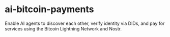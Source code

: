 # ai-bitcoin-payments
Enable AI agents to discover each other, verify identity via DIDs, and pay for services using the Bitcoin Lightning Network and Nostr.
